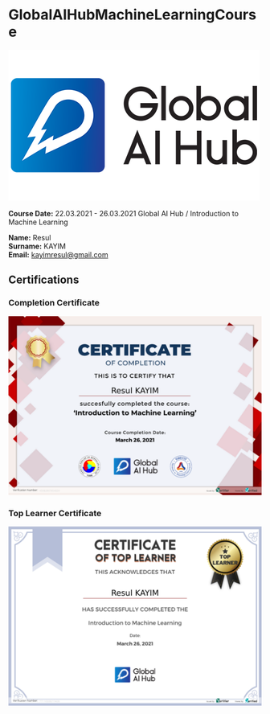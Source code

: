 # GlobalAIHubMachineLearningCourse
![](img/newlogo.png)

**Course Date:** 22.03.2021 - 26.03.2021  Global AI Hub / Introduction to Machine Learning

**Name:** Resul  
**Surname:** KAYIM  
**Email:** kayimresul@gmail.com

## Certifications
### Completion Certificate
![](img/45982807854024.png)

### Top Learner Certificate
![](img/77116508219426.png)
